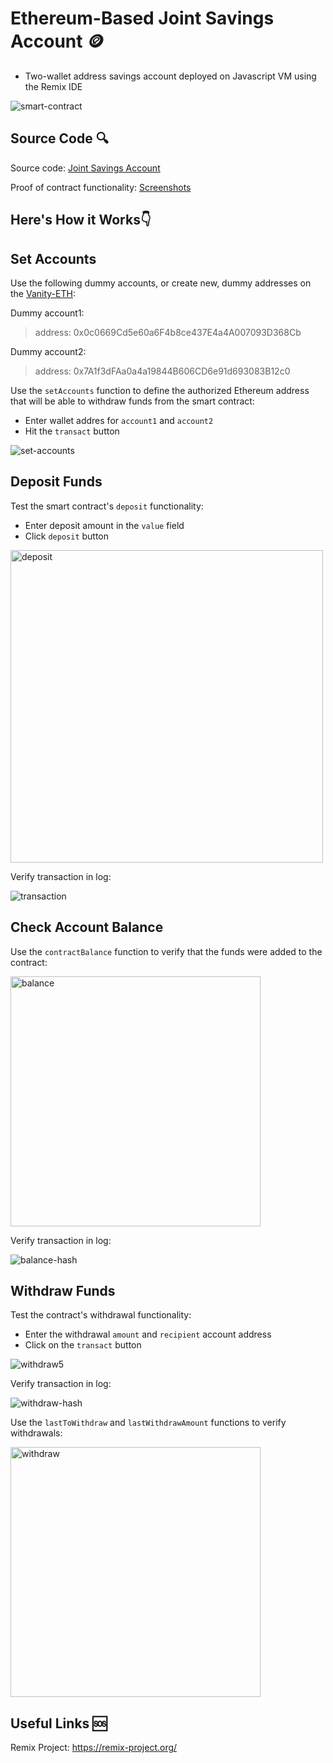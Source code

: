 # Ethereum-Based Joint Savings Account 🪙

- Two-wallet address savings account deployed on Javascript VM using the Remix IDE

![smart-contract](Execution_Results/smart-contract.gif)

## Source Code 🔍

Source code: [Joint Savings Account](joint_savings.sol)

Proof of contract functionality: [Screenshots](Execution_Results)

## Here's How it Works👇

## Set Accounts

Use the following dummy accounts, or create new, dummy addresses on the [Vanity-ETH](https://vanity-eth.tk/):

Dummy account1:
> address: 0x0c0669Cd5e60a6F4b8ce437E4a4A007093D368Cb

Dummy account2:
> address: 0x7A1f3dFAa0a4a19844B606CD6e91d693083B12c0

Use the `setAccounts` function to define the authorized Ethereum address that will be able to withdraw funds from the smart contract:

- Enter wallet addres for `account1` and `account2`
- Hit the `transact` button

![set-accounts](Execution_Results/set-accounts.png)

## Deposit Funds

Test the smart contract's `deposit` functionality:

- Enter deposit amount in the `value` field
- Click `deposit` button

<img src="Execution_Results/send1ether.png" alt="deposit" height="500"/>

Verify transaction in log:

![transaction](Execution_Results/1ethertransact.png)

## Check Account Balance

Use the `contractBalance` function to verify that the funds were added to the contract:

<img src="Execution_Results/contractbalance.png" alt="balance" height="400"/>

Verify transaction in log:

![balance-hash](Execution_Results/contractbalancehash.png)

## Withdraw Funds

Test the contract's withdrawal functionality:

- Enter the withdrawal `amount` and `recipient` account address
- Click on the `transact` button

![withdraw5](Execution_Results/withdraw5.png)

Verify transaction in log:

![withdraw-hash](Execution_Results/withdraw5hash.png)

Use the `lastToWithdraw` and `lastWithdrawAmount` functions to verify withdrawals:

<img src="Execution_Results/withdraw10.png" alt="withdraw" height="400"/>

## Useful Links 🆘

Remix Project: https://remix-project.org/
